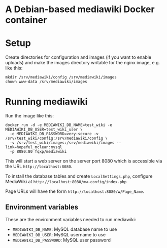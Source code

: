 # A Debian-based mediawiki Docker container

# Setup
Create directories for configuration and images (if you want to enable uploads)
and make the images directory writable for the nginx image, e.g. like this:

    mkdir /srv/mediawiki/config /srv/mediawiki/images
    chown www-data /srv/mediawiki/images

# Running mediawiki

Run the image like this:

    docker run -d -e MEDIAWIKI_DB_NAME=test_wiki -e MEDIAWIKI_DB_USER=test_wiki_user \
      -e MEDIAWIKI_DB_PASSWORD=very-secure -v /srv/test_wiki/config:/srv/mediawiki/config \
      -v /srv/test_wiki/images:/srv/mediawiki/images --link=hopeful_mclean:mysql
      -p 8080:80 fqxp/mediawiki

This will start a web server on the server port 8080 which is accessible via the
URL `http://localhost:8080`.

To install the database tables and create `LocalSettings.php`, configure
MediaWiki at `http://localhost:8080/mw-config/index.php`

Page URLs will have the form `http://localhost:8080/w/Page_Name`.

## Environment variables

These are the environment variables needed to run mediawiki:

- `MEDIAWIKI_DB_NAME`: MySQL database name to use
- `MEDIAWIKI_DB_USER`: MySQL username to use
- `MEDIAWIKI_DB_PASSWORD`: MySQL user password
